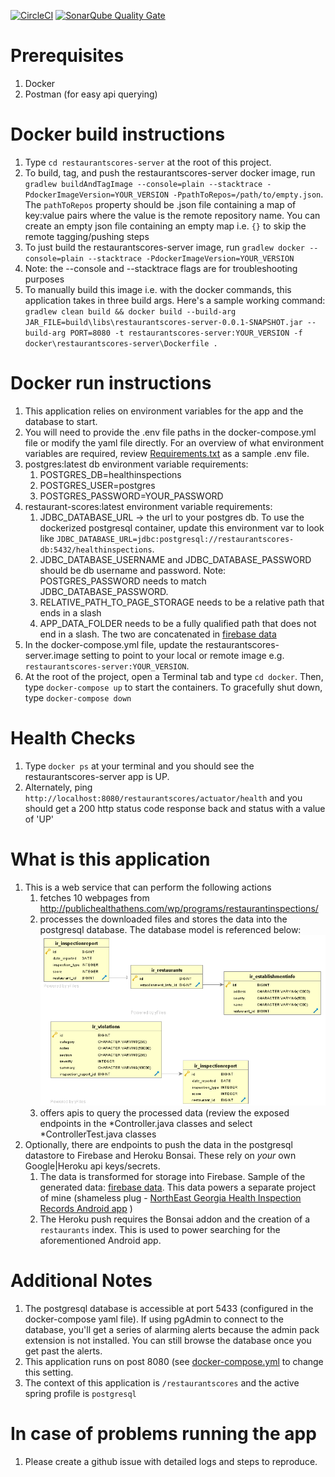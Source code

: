 [![CircleCI](https://circleci.com/gh/janoulle/NEGARestaurantScores/tree/master.svg?style=svg)](https://circleci.com/gh/janoulle/NEGARestaurantScores/tree/master)
[![SonarQube Quality Gate](https://sonarcloud.io/api/project_badges/measure?project=restaurantscores-project%3Arestaurantscores-server&metric=alert_status)](https://sonarcloud.io/dashboard?id=restaurantscores-project%3Arestaurantscores-server)


# Prerequisites

1. Docker
2. Postman (for easy api querying)

# Docker build instructions
1. Type ```cd restaurantscores-server``` at the root of this project.
2. To build, tag, and push the restaurantscores-server docker image, run ```gradlew buildAndTagImage --console=plain --stacktrace -PdockerImageVersion=YOUR_VERSION -PpathToRepos=/path/to/empty.json```. The `pathToRepos` property should be .json file containing a map of key:value pairs where the value is the remote repository name. You can create an empty json file containing an empty map i.e. `{}` to skip the remote tagging/pushing steps
3. To just build the restaurantscores-server image, run ```gradlew docker --console=plain --stacktrace -PdockerImageVersion=YOUR_VERSION```
4. Note: the --console and --stacktrace flags are for troubleshooting purposes
5. To manually build this image i.e. with the docker commands, this application takes in three build args. Here's a sample working command: ```gradlew clean build && docker build --build-arg JAR_FILE=build\libs\restaurantscores-server-0.0.1-SNAPSHOT.jar --build-arg PORT=8080 -t restaurantscores-server:YOUR_VERSION -f docker\restaurantscores-server\Dockerfile .```


# Docker run instructions

1. This application relies on environment variables for the app and the database to start.
2. You will need to provide the .env file paths in the docker-compose.yml file or modify the yaml file directly. For an overview of what environment variables are required, review [Requirements.txt](restaurantscores-server/Requirements.txt) as a sample .env file.
3. postgres:latest db environment variable requirements:
    1. POSTGRES_DB=healthinspections
    2. POSTGRES_USER=postgres
    3. POSTGRES_PASSWORD=YOUR_PASSWORD
4. restaurant-scores:latest environment variable requirements:
    1. JDBC_DATABASE_URL -> the url to your postgres db. To use the dockerized postgresql container, update this environment var to look like ```JDBC_DATABASE_URL=jdbc:postgresql://restaurantscores-db:5432/healthinspections```.
    2. JDBC_DATABASE_USERNAME and JDBC_DATABASE_PASSWORD should be db username and password. Note: POSTGRES_PASSWORD needs to match JDBC_DATABASE_PASSWORD.
    3. RELATIVE_PATH_TO_PAGE_STORAGE needs to be a relative path that ends in a slash
    4. APP_DATA_FOLDER needs to be a fully qualified path that does not end in a slash. The two are concatenated in [firebase data](restaurantscores-server/src/main/java/com/janeullah/healthinspectionrecords/domain/PathVariables.java)
5. In the docker-compose.yml file, update the restaurantscores-server.image setting to point to your local or remote image e.g. `restaurantscores-server:YOUR_VERSION`.
6. At the root of the project, open a Terminal tab and type `cd docker`. Then, type `docker-compose up` to start the containers. To gracefully shut down, type ```docker-compose down```

# Health Checks

1. Type `docker ps` at your terminal and you should see the restaurantscores-server app is UP.
2. Alternately, ping `http://localhost:8080/restaurantscores/actuator/health` and you should get a 200 http status code response back and status with a value of 'UP'

# What is this application

1. This is a web service that can perform the following actions
    1. fetches 10 webpages from http://publichealthathens.com/wp/programs/restaurantinspections/
    2. processes the downloaded files and stores the data into the postgresql database. The database model is referenced below: ![alt text](restaurantscores-server/src/main/resources/restaurantscores-erd.png "Entity Relationship diagram for RestaurantScores project")
    3. offers apis to query the processed data (review the exposed endpoints in the *Controller.java classes and select *ControllerTest.java classes
2. Optionally, there are endpoints to push the data in the postgresql datastore to Firebase and Heroku Bonsai. These rely on *your* own Google|Heroku api keys/secrets.
    1. The data is transformed for storage into Firebase. Sample of the generated data: [firebase data](restaurantscores-server/src/main/resources/firebase-schema.json). This data powers a separate project of mine (shameless plug - [NorthEast Georgia Health Inspection Records Android app](http://bit.ly/negarestauranthealthinspections) )
    2. The Heroku push requires the Bonsai addon and the creation of a `restaurants` index. This is used to power searching for the aforementioned Android app.

# Additional Notes

1. The postgresql database is accessible at port 5433 (configured in the docker-compose yaml file). If using pgAdmin to connect to the database, you'll get a series of alarming alerts because the admin pack extension is not installed. You can still browse the database once you get past the alerts.
2. This application runs on post 8080 (see [docker-compose.yml](restaurantscores-server/docker/docker-compose.yml) to change this setting.
3. The context of this application is `/restaurantscores` and the active spring profile is `postgresql`

# In case of problems running the app

1. Please create a github issue with detailed logs and steps to reproduce.